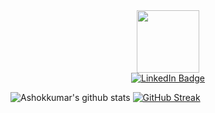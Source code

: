 <div id="header" align="center">
  <img src="https://media.giphy.com/media/M9gbBd9nbDrOTu1Mqx/giphy.gif" width="100"/>
  <div id="badges">
  <a href="https://www.linkedin.com/in/vinicius-isumi/">
    <img src="https://img.shields.io/badge/LinkedIn-blue?style=for-the-badge&logo=linkedin&logoColor=white" alt="LinkedIn Badge"/>
  </a>
</div>
</div>

![Ashokkumar's github stats](https://github-readme-stats.vercel.app/api?username=a8hok&show_icons=true&theme=jolly&hide_border=true)
[![GitHub Streak](http://github-readme-streak-stats.herokuapp.com?user=visumi&theme=jolly&hide_border=true)](https://git.io/streak-stats)
